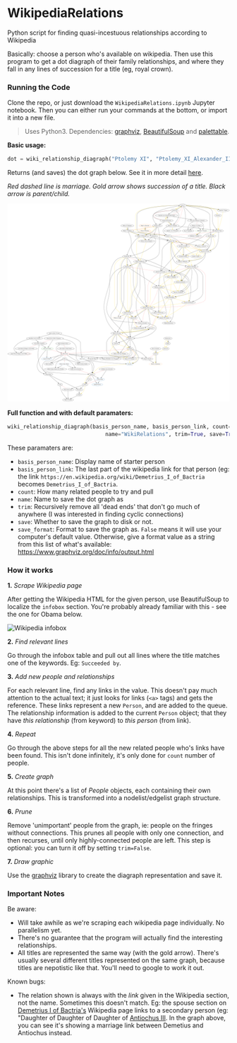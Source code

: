 # WikipediaRelations
Python script for finding quasi-incestuous relationships according to Wikipedia


Basically: choose a person who's available on wikipedia. Then use this program to get a dot diagraph of their family relationships, and where they fall in any lines of succession for a title (eg, royal crown).

### Running the Code

Clone the repo, or just download the `WikipediaRelations.ipynb` Jupyter notebook. Then you can either run your commands at the bottom, or import it into a new file. 

> Uses Python3. Dependencies: [graphviz](https://graphviz.readthedocs.io/en/stable/manual.html), [BeautifulSoup](https://pypi.org/project/beautifulsoup4/) and [palettable](https://jiffyclub.github.io/palettable/).

**Basic usage:**
```python
dot = wiki_relationship_diagraph("Ptolemy XI", "Ptolemy_XI_Alexander_II", count=200)
```
Returns (and saves) the dot graph below. See it in more detail [here](https://raw.githubusercontent.com/HebeHH/WikipediaRelations/main/Ptolemies.png).

_Red dashed line is marriage. Gold arrow shows succession of a title. Black arrow is parent/child._

![Ptolemy diagram](https://raw.githubusercontent.com/HebeHH/WikipediaRelations/main/Ptolemies.png)


**Full function and with default paramaters:**
```python
wiki_relationship_diagraph(basis_person_name, basis_person_link, count=150,
                               name="WikiRelations", trim=True, save=True, save_format=False)
```

These paramaters are:
- `basis_person_name`: Display name of starter person
- `basis_person_link`: The last part of the wikipedia link for that person (eg: the link `https://en.wikipedia.org/wiki/Demetrius_I_of_Bactria` becomes `Demetrius_I_of_Bactria`.
- `count`: How many related people to try and pull
- `name`: Name to save the dot graph as
- `trim`: Recursively remove all 'dead ends' that don't go much of anywhere (I was interested in finding cyclic connections)
- `save`: Whether to save the graph to disk or not.
- `save_format`: Format to save the graph as. `False` means it will use your computer's default value. Otherwise, give a format value as a string from this list of what's available: https://www.graphviz.org/doc/info/output.html


### How it works

**1.** _Scrape Wikipedia page_

After getting the Wikipedia HTML for the given person, use BeautifulSoup to localize the `infobox` section. You're probably already familiar with this - see the one for Obama below.

![Wikipedia infobox](http://thinking.is.ed.ac.uk/wiki-basics/wp-content/uploads/sites/19/2017/12/Obama-infobox.png)

**2.** _Find relevant lines_

Go through the infobox table and pull out all lines where the title matches one of the keywords. Eg: `Succeeded by`.

**3.** _Add new people and relationships_

For each relevant line, find any links in the value. This doesn't pay much attention to the actual text; it just looks for links (`<a>` tags) and gets the reference. These links represent a new `Person`, and are added to the queue. The relationship information is added to the current `Person` object; that they have _this relationship_ (from keyword) to _this person_ (from link).

**4.** _Repeat_

Go through the above steps for all the new related people who's links have been found. This isn't done infinitely, it's only done for `count` number of people.

**5.** _Create graph_

At this point there's a list of _People_ objects, each containing their own relationships. This is transformed into a nodelist/edgelist graph structure. 

**6.** _Prune_

Remove 'unimportant' people from the graph, ie: people on the fringes without connections. This prunes all people with only one connection, and then recurses, until only highly-connected people are left. This step is optional: you can turn it off by setting `trim=False`.

**7.** _Draw graphic_

Use the [graphviz](https://graphviz.readthedocs.io/en/stable/manual.html) library to create the diagraph representation and save it.


### Important Notes

Be aware:
- Will take awhile as we're scraping each wikipedia page individually. No parallelism yet.
- There's no guarantee that the program will actually find the interesting relationships.
- All titles are represented the same way (with the gold arrow). There's usually several different titles represented on the same graph, because titles are nepotistic like that. You'll need to google to work it out.

Known bugs:
- The relation shown is always with the _link_ given in the Wikipedia section, not the name. Sometimes this doesn't match. Eg: the spouse section on [Demetrius I of Bactria's](https://en.wikipedia.org/wiki/Demetrius_I_of_Bactria) Wikipedia page links to a secondary person (eg: "Daughter of Daughter of Daughter of [Antiochus III](https://en.wikipedia.org/wiki/Antiochus_III_the_Great). In the graph above, you can see it's showing a marriage link between Demetius and Antiochus instead.
